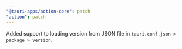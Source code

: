 ```yaml
---
"@tauri-apps/action-core": patch
"action": patch
---
```


Added support to loading version from JSON file in `tauri.conf.json > package > version`.
